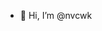 - 👋 Hi, I’m @nvcwk

<!---
nvcwk/nvcwk is a ✨ special ✨ repository because its `README.md` (this file) appears on your GitHub profile.
You can click the Preview link to take a look at your changes.
--->
